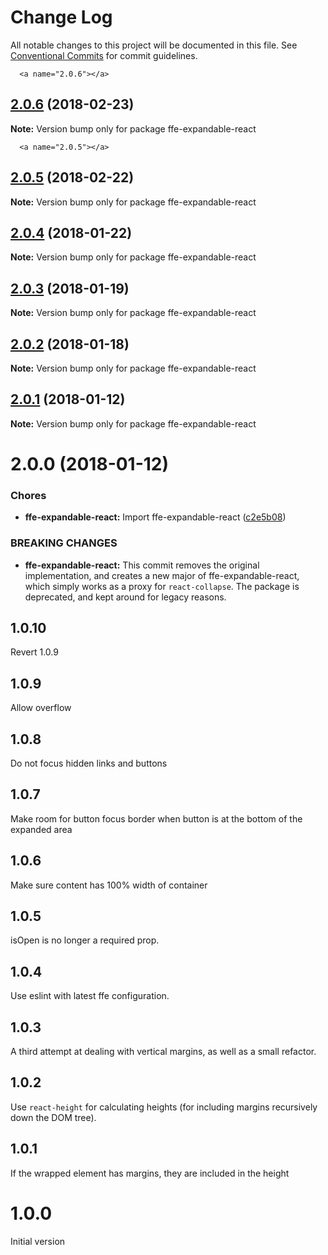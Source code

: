 # Change Log

All notable changes to this project will be documented in this file.
See [Conventional Commits](https://conventionalcommits.org) for commit guidelines.

      <a name="2.0.6"></a>
## [2.0.6](***REMOVED***) (2018-02-23)




**Note:** Version bump only for package ffe-expandable-react

      <a name="2.0.5"></a>
## [2.0.5](***REMOVED***) (2018-02-22)




**Note:** Version bump only for package ffe-expandable-react

<a name="2.0.4"></a>
## [2.0.4](***REMOVED***) (2018-01-22)




**Note:** Version bump only for package ffe-expandable-react

<a name="2.0.3"></a>
## [2.0.3](***REMOVED***) (2018-01-19)




**Note:** Version bump only for package ffe-expandable-react

<a name="2.0.2"></a>
## [2.0.2](***REMOVED***) (2018-01-18)




**Note:** Version bump only for package ffe-expandable-react

<a name="2.0.1"></a>

## [2.0.1](***REMOVED***) (2018-01-12)

**Note:** Version bump only for package ffe-expandable-react

<a name="2.0.0"></a>

# 2.0.0 (2018-01-12)

### Chores

* **ffe-expandable-react:** Import ffe-expandable-react ([c2e5b08](***REMOVED***))

### BREAKING CHANGES

* **ffe-expandable-react:** This commit removes the original implementation,
and creates a new major of ffe-expandable-react, which simply
works as a proxy for `react-collapse`. The package is deprecated,
and kept around for legacy reasons.

## 1.0.10

Revert 1.0.9

## 1.0.9

Allow overflow

## 1.0.8

Do not focus hidden links and buttons

## 1.0.7

Make room for button focus border when button is at the bottom of the expanded area

## 1.0.6

Make sure content has 100% width of container

## 1.0.5

isOpen is no longer a required prop.

## 1.0.4

Use eslint with latest ffe configuration.

## 1.0.3

A third attempt at dealing with vertical margins, as well as a small refactor.

## 1.0.2

Use `react-height` for calculating heights (for including margins recursively down the DOM tree).

## 1.0.1

If the wrapped element has margins, they are included in the height

# 1.0.0

Initial version
